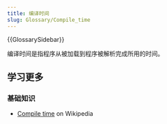 ```yaml
---
title: 编译时间
slug: Glossary/Compile_time
---
```


{{GlossarySidebar}}

编译时间是指程序从被加载到程序被解析完成所用的时间。

## 学习更多

### 基础知识

- [Compile time](https://zh.wikipedia.org/wiki/Compile_time) on Wikipedia

